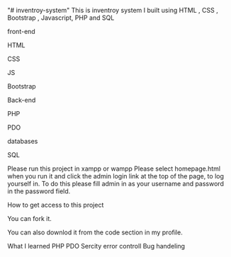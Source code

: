 "# inventroy-system"
This is inventroy system I built using HTML , CSS , Bootstrap , Javascript, PHP and SQL

front-end

HTML

CSS

JS


Bootstrap 

Back-end

PHP 

PDO


databases 

SQL

Please run this project in xampp or wampp
Please select homepage.html when you run it and click the admin login link at the top of the page,   to log yourself in.
To do this please fill admin in as your username and password in the password field.





How to get access to this project

You can fork it.

You can also downlod it from the code section in my profile.

What  I learned 
PHP PDO
Sercity
error controll
Bug handeling 

